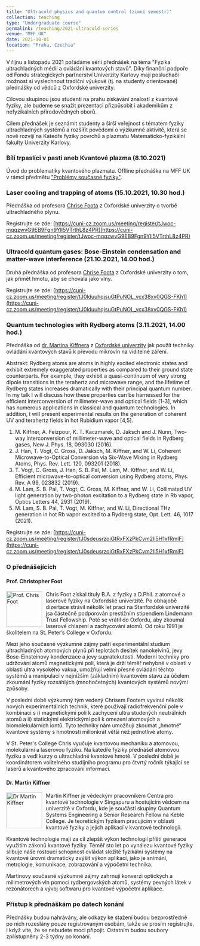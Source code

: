 ```yaml
---
title: "Ultracold physics and quantum control (zimní semestr)"
collection: teaching
type: "Undergraduate course"
permalink: /teaching/2021-ultracold-series
venue: "MFF UK"
date: 2021-10-01
location: "Praha, Czechia"
---
```


V říjnu a listopadu 2021 pořádáme sérii přednášek na téma "Fyzika ultrachladných médií a ovládání kvantových stavů". Díky finanční podpoře od Fondu strategických partnerství Univerzity Karlovy mají posluchači možnost si vyslechnout tradiční výukové (tj. na studenty orientované) přednášky od vědců z Oxfordské univerzity. 

Cílovou skupinou jsou studenti na prahu získávání znalostí z kvantové fyziky, ale budeme se snažit prezentaci přizpůsobit i akademikům z nefyzikálních přírodovědných oborů.

Cílem přednášek je seznámit studenty a širší veřejnost s tématem fyziky ultrachladných systémů a rozšířit povědomí o výzkumné aktivitě, která se nově rozvíjí na Katedře fyziky povrchů a plazmatu Matematicko-fyzikální fakulty Univerzity Karlovy.

### Bílí trpaslíci v pasti aneb Kvantové plazma (8.10.2021)
Úvod do problematiky kvantového plazmatu. Offline přednáška na MFF UK v rámci předmětu ["Problémy současné fyziky"](https://is.cuni.cz/studium/predmety/index.php?do=predmet&kod=NOFY047).

### Laser cooling and trapping of atoms (15.10.2021, 10.30 hod.)
Přednáška od profesora [Chrise Foota](https://coldatoms.web.ox.ac.uk/#/) z Oxfordské univerzity o tvorbě ultrachladného plynu.

Registrujte se zde: [https://cuni-cz.zoom.us/meeting/register/tJwoc-mqqzwvG9EB9Fgn9YlI5VTrthL8z4PR](https://cuni-cz.zoom.us/meeting/register/tJwoc-mqqzwvG9EB9Fgn9YlI5VTrthL8z4PR)


### Ultracold quantum gases: Bose-Einstein condensation and matter-wave interference (21.10.2021, 14.00 hod.)
Druhá přednáška od profesora [Chrise Foota](https://coldatoms.web.ox.ac.uk/#/) z Oxfordské univerzity o tom, jak přimět hmotu, aby se chovala jako vlny.

Registrujte se zde: [https://cuni-cz.zoom.us/meeting/register/tJ0lduuhqjsuGtPuNOL_vcx38xv0QGS-FKh1](https://cuni-cz.zoom.us/meeting/register/tJ0lduuhqjsuGtPuNOL_vcx38xv0QGS-FKh1)

### Quantum technologies with Rydberg atoms (3.11.2021, 14.00 hod.)
Přednáška od [dr. Martina Kiffnera](https://martinkiffner.com/) z [Oxfordské univerzity](https://www3.physics.ox.ac.uk/groups/qubit/) jak použít techniky ovládání kvantových stavů k převodu mikrovln na viditelné záření.

Abstrakt: Rydberg atoms are atoms in highly excited electronic states and exhibit extremely exaggerated properties as compared to their ground state counterparts. For example, they exhibit a quasi-continuum of very strong dipole transitions in the terahertz and microwave range, and the lifetime of Rydberg states increases dramatically with their principal quantum number. In my talk I will discuss how these properties can be harnessed for the efficient interconversion of millimeter-wave and optical fields [1-3],  which has numerous applications in classical and quantum technologies. In addition, I will present experimental results on the generation of coherent UV and terahertz fields in hot Rubidium vapor [4,5].

1. M. Kiffner, A. Feizpour, K. T. Kaczmarek, D. Jaksch and J. Nunn, Two-way interconversion of millimeter-wave and optical fields in Rydberg gases, New J. Phys. 18, 093030 (2016).
2. J. Han, T. Vogt, C. Gross, D. Jaksch, M. Kiffner, and W. Li, Coherent Microwave-to-Optical Conversion via Six-Wave Mixing in Rydberg Atoms, Phys. Rev. Lett. 120, 093201 (2018).
3. T. Vogt, C. Gross, J. Han, S. B. Pal, M. Lam, M. Kiffner, and W. Li, Efficient microwave-to-optical conversion using Rydberg atoms, Phys. Rev. A 99, 023832 (2019).
4. M. Lam, S. B. Pal, T. Vogt, C. Gross, M. Kiffner, and W. Li, Collimated UV light generation by two-photon excitation to a Rydberg state in Rb vapor, Optics Letters 44, 2931 (2019).
5. M. Lam, S. B. Pal, T. Vogt, M. Kiffner, and W. Li, Directional THz generation in hot Rb vapor excited to a Rydberg state, Opt. Lett. 46, 1017 (2021).

Registrujte se zde: [https://cuni-cz.zoom.us/meeting/register/tJ0sdeusrzoiGtRxFXzPkCvm2Il5H1xfRmlF](https://cuni-cz.zoom.us/meeting/register/tJ0sdeusrzoiGtRxFXzPkCvm2Il5H1xfRmlF)

### O přednášejících

#### Prof. Christopher Foot
<img src="https://www.spc.ox.ac.uk/sites/default/files/styles/person/public/person/2020-06/Chris_Foot_2.jpg?h=36d760c7&itok=WpllpHb1"
     alt="Prof. Chris Foot"
     style="float: left; margin-right: 10px; width: 10vw" />
     
Chris Foot získal tituly B.A. z fyziky a D.Phil. z atomové a laserové fyziky na Oxfordské univerzitě. Po obhajobě dizertace strávil několik let prací na Stanfordské univerzitě jsa částečně podporován prestižním stipendiem Lindemann Trust Fellowship. Poté se vrátil do Oxfordu, aby zkoumal laserové chlazení a zachycování atomů. Od roku 1991 je školitelem na St. Peter’s College v Oxfordu.

Mezi jeho současné výzkumné zájmy patří experimentální studium ultrachladných atomových plynů při teplotách desítek nanokelvinů, jevy Bose-Einsteinovy kondenzace a jevy supratekutosti. Moderní techniky pro udržování atomů magnetickými poli, která je drží téměř nehybné v oblasti v oblasti ultra vysokého vakua, umožňují velmi přesné ovládání těchto systémů a manipulaci v nejnižším (základním) kvantovém stavu za účelem zkoumání fyziky rozsáhlých (mnohočetných) kvantových systémů novými způsoby.

V poslední době výzkumný tým vedený Chrisem Footem vyvinul několik nových experimentálních technik, které používají radiofrekvenční pole v kombinaci s i) magnetickými poli k zachycení ultra studených neutrálních atomů a ii) statickými elektrickými poli k omezení atomových a biomolekulárních iontů. Tyto techniky nám umožňují zkoumat „hmotné“ kvantové systémy s hmotností milionkrát větší než jednotlivé atomy.

V St. Peter's College Chris vyučuje kvantovou mechaniku a atomovou, molekulární a laserovou fyziku. Na katedře fyziky přednášel atomovou fyziku a vedl kurzy o ultrachladné kvantové hmotě. V poslední době je koordinátorem volitelného studijního programu pro čtvrtý ročník týkající se laserů a kvantového zpracování informací.

#### Dr. Martin Kiffner
<img src="https://www.keble.ox.ac.uk/wp-content/uploads/2018/08/Martin-Kiffner.jpg"
     alt="Dr Martin Kiffner"
     style="float: left; margin-right: 10px; width: 10vw" />

Martin Kiffner je vědeckým pracovníkem Centra pro kvantové technologie v Singapuru a hostujícím vědcem na univerzitě v Oxfordu, kde je součástí skupiny Quantum Systems Engineering a Senior Research Fellow na Keble College. Je teoretickým fyzikem pracujícím v oblasti kvantové fyziky a jejích aplikací v kvantové technologii.

Kvantové technologie mají za cíl zlepšit výkon technologií příští generace využitím zákonů kvantové fyziky. Téměř sto let po vynálezu kvantové fyziky slibuje naše rostoucí schopnost ovládat složité fyzikální systémy na kvantové úrovni dramaticky zvýšit výkon aplikací, jako je snímání, metrologie, komunikace, zobrazování a výpočetní technika.

Martinovy současné výzkumné zájmy zahrnují konverzi optických a milimetrových vln pomocí rydbergovských atomů, systémy pevných látek v rezonátorech a vývoj softwaru pro kvantové výpočetní aplikace.

### Přístup k přednáškám po datech konání

Přednášky budou nahrávány, ale odkazy ke stažení budou bezprostředně po nich rozeslány pouze registrovaným osobám, takže se prosím registrujte, i když víte, že se nebudete moci připojit. Ostatním budou soubory zpřístupněny 2-3 týdny po konání.
